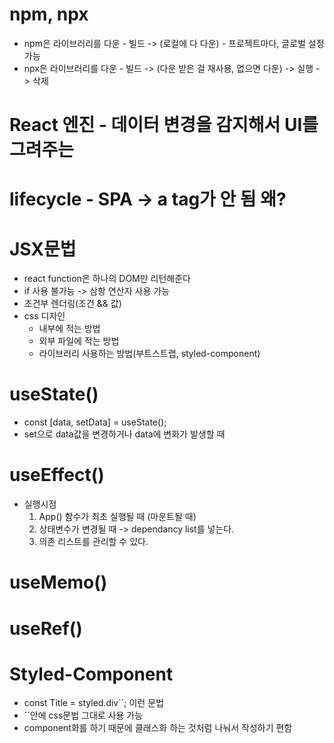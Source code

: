# npm, npx

- npm은 라이브러리를 다운 - 빌드 -> (로컬에 다 다운) - 프로젝트마다, 글로벌 설정 가능
- npx은 라이브러리를 다운 - 빌드 -> (다운 받은 걸 재사용, 없으면 다운) -> 실행 -> 삭제


# React 엔진 - 데이터 변경을 감지해서 UI를 그려주는

# lifecycle - SPA -> a tag가 안 됨 왜?

# JSX문법
  - react function은 하나의 DOM만 리턴해준다
  - if 사용 불가능 -> 삼항 연산자 사용 가능
  - 조건부 렌더링(조건 && 값)
  - css 디자인
    - 내부에 적는 방법
    - 외부 파일에 적는 방법
    - 라이브러리 사용하는 방법(부트스트랩, styled-component)

# useState()
  - const [data, setData] = useState();
  - set으로 data값을 변경하거나 data에 변화가 발생할 때

# useEffect()
  - 실행시점
    1. App() 함수가 최초 실행될 때 (마운트될 때)
    2. 상태변수가 변경될 때 -> dependancy list를 넣는다.
    3. 의존 리스트를 관리할 수 있다.

# useMemo()


# useRef()



# Styled-Component
  - const Title = styled.div``; 이런 문법
  - ``안에 css문법 그대로 사용 가능
  - component화를 하기 때문에 클래스화 하는 것처럼 나눠서 작성하기 편함